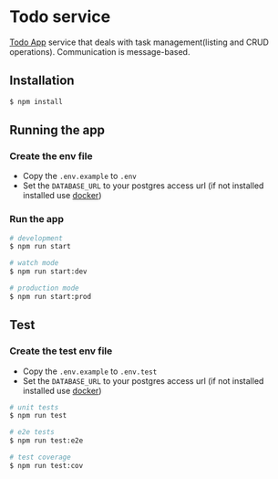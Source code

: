 # Todo service
[Todo App](https://github.com/Wallace-F-Rosa/todo-app) service that deals with task management(listing and CRUD operations). Communication is message-based.

## Installation

```bash
$ npm install
```

## Running the app

### Create the env file

- Copy the `.env.example` to `.env`
- Set the `DATABASE_URL` to your postgres access url (if not installed installed use [docker](https://hub.docker.com/_/postgres))

### Run the app

```bash
# development
$ npm run start

# watch mode
$ npm run start:dev

# production mode
$ npm run start:prod
```

## Test

### Create the test env file

- Copy the `.env.example` to `.env.test`
- Set the `DATABASE_URL` to your postgres access url (if not installed installed use [docker](https://hub.docker.com/_/postgres)) 

```bash
# unit tests
$ npm run test

# e2e tests
$ npm run test:e2e

# test coverage
$ npm run test:cov
```
